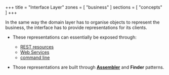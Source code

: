 +++
title       = "Interface Layer"
zones     = [ "business" ]
sections  = [ "concepts" ]
+++

In the same way the domain layer has to organise objects to represent the business, the interface has to provide representations for its clients. 

- These representations can essentially be exposed through:

	- [REST resources](#!/seed-doc/web) 
	- [Web Services](#!/seed-doc/ws) 
	- [command line](#!/seed-doc/shell)

- Those representations are built through **[Assembler](#!/business-doc/object-oriented-programming#assembler)** and **Finder** patterns.